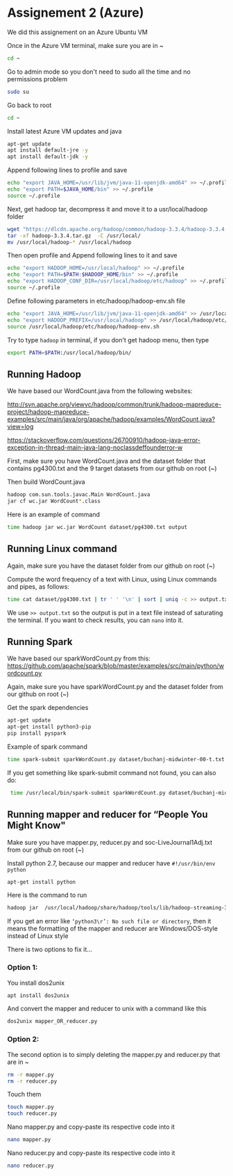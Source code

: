 # Assignement 2 (Azure)

We did this assignement on an Azure Ubuntu VM

Once in the Azure VM terminal, make sure you are in ~
```bash
cd ~
```

Go to admin mode so you don't need to sudo all the time and no permissions problem
```bash
sudo su
```

Go back to root
```bash
cd ~
```

Install latest Azure VM updates and java
```bash
apt-get update
apt install default-jre -y
apt install default-jdk -y
```

Append following lines to profile and save
```bash
echo "export JAVA_HOME=/usr/lib/jvm/java-11-openjdk-amd64" >> ~/.profile
echo "export PATH=$JAVA_HOME/bin" >> ~/.profile
source ~/.profile
```

Next, get hadoop tar, decompress it and move it to a usr/local/hadoop folder

```bash
wget "https://dlcdn.apache.org/hadoop/common/hadoop-3.3.4/hadoop-3.3.4.tar.gz"
tar -xf hadoop-3.3.4.tar.gz  -C /usr/local/
mv /usr/local/hadoop-* /usr/local/hadoop
```

Then open profile and Append following lines to it and save
```bash
echo "export HADOOP_HOME=/usr/local/hadoop" >> ~/.profile
echo "export PATH=$PATH:$HADOOP_HOME/bin" >> ~/.profile
echo "export HADOOP_CONF_DIR=/usr/local/hadoop/etc/hadoop" >> ~/.profile
source ~/.profile
```

Define following parameters in etc/hadoop/hadoop-env.sh file
```bash
echo "export JAVA_HOME=/usr/lib/jvm/java-11-openjdk-amd64" >> /usr/local/hadoop/etc/hadoop/hadoop-env.sh
echo "export HADOOP_PREFIX=/usr/local/hadoop" >> /usr/local/hadoop/etc/hadoop/hadoop-env.sh
source /usr/local/hadoop/etc/hadoop/hadoop-env.sh
```

Try to type ```hadoop``` in terminal, if you don't get hadoop menu, then type
```bash
export PATH=$PATH:/usr/local/hadoop/bin/
```

## Running Hadoop
We have based our WordCount.java from the following websites:

<http://svn.apache.org/viewvc/hadoop/common/trunk/hadoop-mapreduce-project/hadoop-mapreduce-examples/src/main/java/org/apache/hadoop/examples/WordCount.java?view=log>

<https://stackoverflow.com/questions/26700910/hadoop-java-error-exception-in-thread-main-java-lang-noclassdeffounderror-w>

First, make sure you have WordCount.java and the dataset folder that contains pg4300.txt and the 9 target datasets from our github on root (~)

Then build WordCount.java
```bash
hadoop com.sun.tools.javac.Main WordCount.java
jar cf wc.jar WordCount*.class
```
Here is an example of command
```bash
time hadoop jar wc.jar WordCount dataset/pg4300.txt output
```

## Running Linux command
Again, make sure you have the dataset folder from our github on root (~)

Compute the word frequency of a text with Linux, using Linux commands and pipes, as follows:
```bash
time cat dataset/pg4300.txt | tr ' ' '\n' | sort | uniq -c >> output.txt
```
We use ```>> output.txt``` so the output is put in a text file instead of saturating the terminal. If you want to check results, you can ```nano``` into it.

## Running Spark
We have based our sparkWordCount.py from this:
<https://github.com/apache/spark/blob/master/examples/src/main/python/wordcount.py>

Again, make sure you have sparkWordCount.py and the dataset folder from our github on root (~)


Get the spark dependencies
```bash
apt-get update
apt-get install python3-pip 
pip install pyspark
```

Example of spark command
```bash
time spark-submit sparkWordCount.py dataset/buchanj-midwinter-00-t.txt
```

If you get something like spark-submit command not found, you can also do:
```bash
 time /usr/local/bin/spark-submit sparkWordCount.py dataset/buchanj-midwinter-00-t.txt
```

## Running mapper and reducer for “People You Might Know"
Make sure you have mapper.py, reducer.py and soc-LiveJournal1Adj.txt from our github on root (~)

Install python 2.7, because our mapper and reducer have ```#!/usr/bin/env python```
```bash
apt-get install python
```

Here is the command to run
```bash
hadoop jar  /usr/local/hadoop/share/hadoop/tools/lib/hadoop-streaming-3.3.4.jar  -file mapper.py -mapper mapper.py -file reducer.py -reducer reducer.py -input soc-LiveJournal1Adj.txt -output output
```
If you get an error like ```‘python3\r’: No such file or directory```, then it means the formatting of the mapper and reducer are Windows/DOS-style instead of Linux style

There is two options to fix it...

### Option 1:
You install dos2unix
```bash
apt install dos2unix
```

And convert the mapper and reducer to unix with a command like this
```bash
dos2unix mapper_OR_reducer.py
```

### Option 2:
The second option is to simply deleting the mapper.py and reducer.py that are in ~
```bash
rm -r mapper.py
rm -r reducer.py
```

Touch them
```bash
touch mapper.py
touch reducer.py 
```

Nano mapper.py and copy-paste its respective code into it
```bash
nano mapper.py
```

Nano reducer.py and copy-paste its respective code into it
```bash
nano reducer.py 
```